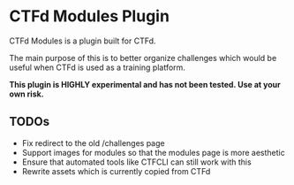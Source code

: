# CTFd Modules Plugin

CTFd Modules is a plugin built for CTFd.

The main purpose of this is to better organize challenges which would be useful when CTFd is used as a training platform.

**This plugin is HIGHLY experimental and has not been tested. Use at your own risk.**


## TODOs

- Fix redirect to the old /challenges page
- Support images for modules so that the modules page is more aesthetic
- Ensure that automated tools like CTFCLI can still work with this
- Rewrite assets which is currently copied from CTFd
